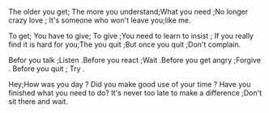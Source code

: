 The older you get; The more you understand;What you need ;No longer crazy love ; It's someone who won't leave you;like me.

To get; You have to give; To give ;You need to learn to insist ;
If you really find it is hard for you;The you quit ;But once you quit ;Don't complain.

Befor you talk ;Listen .Before you react ;Wait .Before you get angry ;Forgive . Before you quit ; Try .

Hey;How was you day ? Did you make good use of your time ? Have you finished what you need to do? It's never too late to make a 
difference ;Don't sit there and wait.



     
